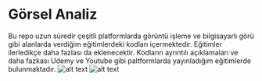 # Görsel Analiz
Bu repo uzun süredir çeşitli platformlarda görüntü işleme ve bilgisayarlı görü gibi alanlarda verdiğim eğitimlerdeki kodları içermektedir. Eğitimler ilerledikçe daha fazlası da eklenecektir. Kodların ayrıntılı açıklamaları ve daha fazkası Udemy ve Youtube gibi paltformlarda yayınladığım eğitimlerde bulunmaktadır.
![alt text](https://secureservercdn.net/160.153.137.210/s97.c17.myftpupload.com/wp-content/uploads/SLIDER-Appen_image_annotation_05-1024x548.jpg)
![alt text](https://camo.githubusercontent.com/1dde4ae3e937cd259af9856d539dbc3ad4ab8aee4ea499f54871632b3da2df1b/68747470733a2f2f692e696d6775722e636f6d2f6a3446714275522e676966)
